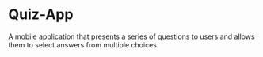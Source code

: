 # Quiz-App
A mobile application that presents a series of questions to users and allows them to select answers from multiple choices.
